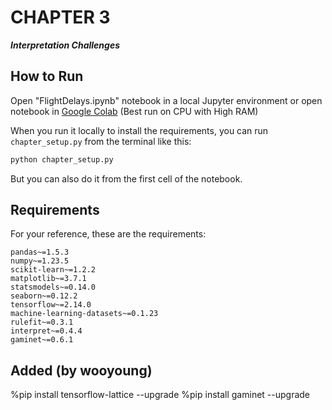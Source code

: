 # CHAPTER 3
**_Interpretation Challenges_**

## How to Run

Open "FlightDelays.ipynb" notebook in a local Jupyter environment or open notebook in [Google Colab](https://drive.google.com/file/d/1UBdR2HhyvXXV0vTIMASSPBEkiuSk32E7/view?usp=sharing) (Best run on CPU with High RAM)

When you run it locally to install the requirements, you can run `chapter_setup.py` from the terminal like this:

``` sh
python chapter_setup.py
```

But you can also do it from the first cell of the notebook.

## Requirements

For your reference, these are the requirements:

```
pandas~=1.5.3
numpy~=1.23.5
scikit-learn~=1.2.2
matplotlib~=3.7.1
statsmodels~=0.14.0
seaborn~=0.12.2
tensorflow~=2.14.0
machine-learning-datasets~=0.1.23
rulefit~=0.3.1
interpret~=0.4.4
gaminet~=0.6.1
```

## Added (by wooyoung)
%pip install tensorflow-lattice --upgrade
%pip install gaminet --upgrade
